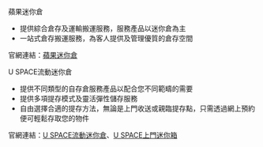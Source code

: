 蘋果迷你倉

- 提供綜合倉存及運輸搬運服務，服務產品以迷你倉為主
- 一站式倉存搬運服務，為客人提供及管理優質的倉存空間

官網連結：[蘋果迷你倉](https://www.applestorage.com.hk)

U SPACE流動迷你倉

- 提供不同類型的自存倉服務產品以配合您不同範疇的需要
- 提供多項提存模式及靈活彈性儲存服務
- 自由選擇合適的提存方法，無論是上門收送或親臨提存點，只需透過網上預約便可輕鬆存取您的物件

官網連結：[U SPACE流動迷你倉](https://www.uspace.com.hk)、[U SPACE上門迷你箱](https://www.uspace.com.hk/mini-box-service)

<!---
Applestorage/Applestorage is a ✨ special ✨ repository because its `README.md` (this file) appears on your GitHub profile.
You can click the Preview link to take a look at your changes.
--->
